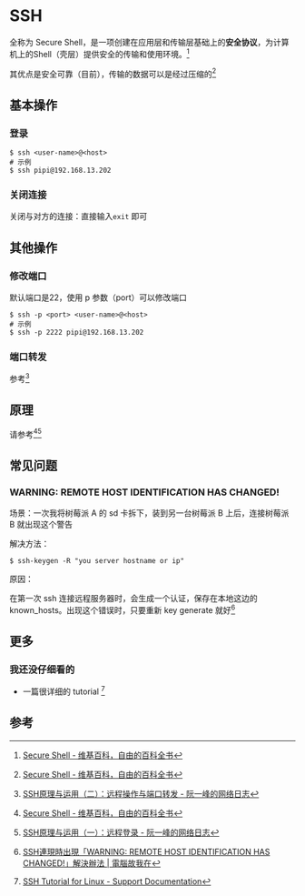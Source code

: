 # SSH

全称为 Secure Shell，是一项创建在应用层和传输层基础上的**安全协议**，为计算机上的Shell（壳层）提供安全的传输和使用环境。[^2]

其优点是安全可靠（目前），传输的数据可以是经过压缩的[^2]

## 基本操作

### 登录

```shell
$ ssh <user-name>@<host>
# 示例
$ ssh pipi@192.168.13.202
```

### 关闭连接

关闭与对方的连接：直接输入`exit` 即可

## 其他操作

### 修改端口

默认端口是22，使用 p 参数（port）可以修改端口

```shell
$ ssh -p <port> <user-name>@<host> 
# 示例
$ ssh -p 2222 pipi@192.168.13.202
```

### 端口转发

参考[^4]

## 原理

请参考[^2][^3]

## 常见问题

### WARNING: REMOTE HOST IDENTIFICATION HAS CHANGED!

场景：一次我将树莓派 A 的 sd 卡拆下，装到另一台树莓派 B 上后，连接树莓派 B 就出现这个警告

解决方法：

```shell
$ ssh-keygen -R "you server hostname or ip"
```

原因：

在第一次 ssh 连接远程服务器时，会生成一个认证，保存在本地这边的 known_hosts。出现这个错误时，只要重新 key generate 就好[^1]

## 更多

### 我还没仔细看的

* 一篇很详细的 tutorial [^5]

## 参考

[^1]: [SSH連現時出現「WARNING: REMOTE HOST IDENTIFICATION HAS CHANGED!」解決辦法 | 電腦故我在](https://blog.allenchou.cc/warning-remote-host-identification-has-changed/)
[^2]: [Secure Shell - 维基百科，自由的百科全书](https://zh.wikipedia.org/wiki/Secure_Shell)
[^3]: [SSH原理与运用（一）：远程登录 - 阮一峰的网络日志](http://www.ruanyifeng.com/blog/2011/12/ssh_remote_login.html)
[^4]: [SSH原理与运用（二）：远程操作与端口转发 - 阮一峰的网络日志](http://www.ruanyifeng.com/blog/2011/12/ssh_port_forwarding.html)
[^5]: [SSH Tutorial for Linux - Support Documentation](https://support.suso.com/supki/SSH_Tutorial_for_Linux)



